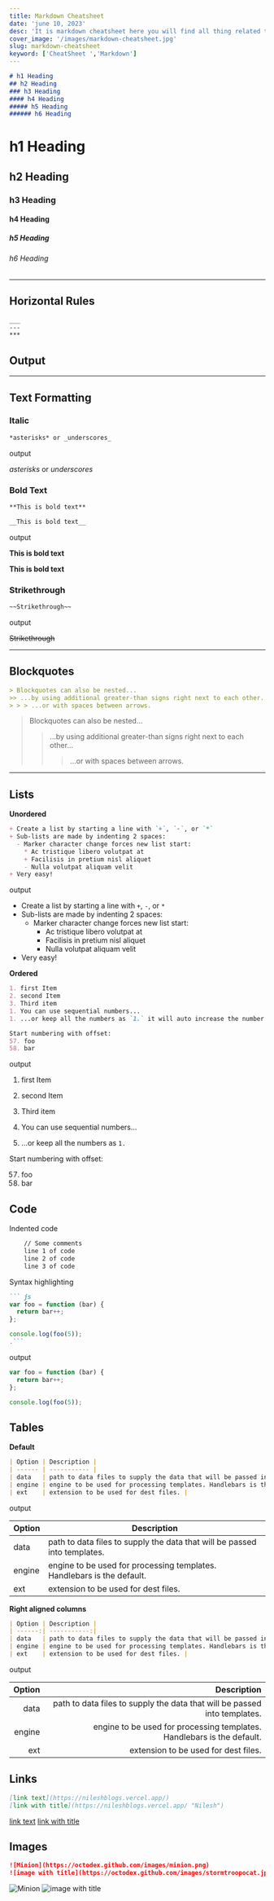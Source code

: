 ```yaml
---
title: Markdown Cheatsheet
date: 'june 10, 2023'
desc: 'It is markdown cheatsheet here you will find all thing related to markdown . it Provide quick preview of markdown tags'
cover_image: '/images/markdown-cheatsheet.jpg'
slug: markdown-cheatsheet
keyword: ['CheatSheet ','Markdown']
---
```


```md
# h1 Heading
## h2 Heading
### h3 Heading
#### h4 Heading
##### h5 Heading
###### h6 Heading
```

# h1 Heading
## h2 Heading
### h3 Heading
#### h4 Heading
##### h5 Heading
###### h6 Heading

---

## Horizontal Rules

```md
___
---
***
```
## Output
___




## Text Formatting

### Italic
```md
*asterisks* or _underscores_
```
output

*asterisks* or _underscores_


### Bold Text
```md
**This is bold text**

__This is bold text__
```
output

**This is bold text**

__This is bold text__

### Strikethrough
```md
~~Strikethrough~~
```
output

~~Strikethrough~~

---
## Blockquotes

```md
> Blockquotes can also be nested...
>> ...by using additional greater-than signs right next to each other...
> > > ...or with spaces between arrows.
```
> Blockquotes can also be nested...
>> ...by using additional greater-than signs right next to each other...
> > > ...or with spaces between arrows.

---
## Lists

**Unordered**
```md
+ Create a list by starting a line with `+`, `-`, or `*`
+ Sub-lists are made by indenting 2 spaces:
  - Marker character change forces new list start:
    * Ac tristique libero volutpat at
    + Facilisis in pretium nisl aliquet
    - Nulla volutpat aliquam velit
+ Very easy!
```
output

+ Create a list by starting a line with `+`, `-`, or `*`
+ Sub-lists are made by indenting 2 spaces:
  - Marker character change forces new list start:
    * Ac tristique libero volutpat at
    + Facilisis in pretium nisl aliquet
    - Nulla volutpat aliquam velit
+ Very easy!

**Ordered**

```md
1. first Item
2. second Item
3. Third item
1. You can use sequential numbers...
1. ...or keep all the numbers as `1.` it will auto increase the number

Start numbering with offset:
57. foo
58. bar
```
output

1. first Item
2. second Item
3. Third item


1. You can use sequential numbers...
1. ...or keep all the numbers as `1.`

Start numbering with offset:

57. foo
1. bar



## Code


Indented code
```bash
    // Some comments
    line 1 of code
    line 2 of code
    line 3 of code
```


Syntax highlighting
```md
``` js
var foo = function (bar) {
  return bar++;
};

console.log(foo(5));
.```
```
output

```js
var foo = function (bar) {
  return bar++;
};

console.log(foo(5));

```
## Tables
**Default**
```md
| Option | Description |
| ------ | ----------- |
| data   | path to data files to supply the data that will be passed into templates. |
| engine | engine to be used for processing templates. Handlebars is the default. |
| ext    | extension to be used for dest files. |
```
output

| Option | Description |
| ------ | ----------- |
| data   | path to data files to supply the data that will be passed into templates. |
| engine | engine to be used for processing templates. Handlebars is the default. |
| ext    | extension to be used for dest files. |

**Right aligned columns**
```md
| Option | Description |
| ------:| -----------:|
| data   | path to data files to supply the data that will be passed into templates. |
| engine | engine to be used for processing templates. Handlebars is the default. |
| ext    | extension to be used for dest files. |
```
output

| Option | Description |
| ------:| -----------:|
| data   | path to data files to supply the data that will be passed into templates. |
| engine | engine to be used for processing templates. Handlebars is the default. |
| ext    | extension to be used for dest files. |
## Links
```md
[link text](https://nileshblogs.vercel.app/)
[link with title](https://nileshblogs.vercel.app/ "Nilesh")
```
[link text](https://nileshblogs.vercel.app/)
[link with title](https://nileshblogs.vercel.app/  "Nilesh")




## Images
```md
![Minion](https://octodex.github.com/images/minion.png)
![image with title](https://octodex.github.com/images/stormtroopocat.jpg "Title")
```

![Minion](https://octodex.github.com/images/minion.png)
![image with title](https://octodex.github.com/images/stormtroopocat.jpg "Title")
